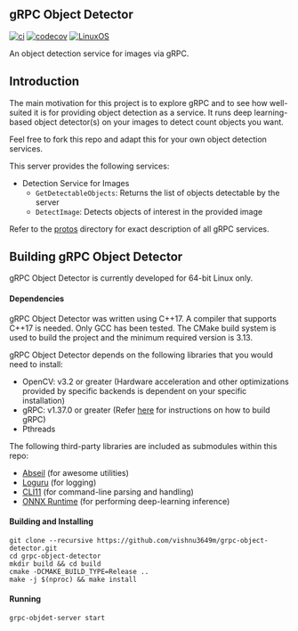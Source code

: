 gRPC Object Detector
--------------------
[![ci](https://img.shields.io/circleci/build/gh/vishnu3649m/grpc-object-detector?logo=circleci&style=flat-square)](https://app.circleci.com/pipelines/github/vishnu3649m/grpc-object-detector)
[![codecov](https://img.shields.io/codecov/c/gh/vishnu3649m/grpc-object-detector?style=flat-square&logo=codecov)](https://app.codecov.io/gh/vishnu3649m/grpc-object-detector)
[![LinuxOS](https://img.shields.io/badge/os-linux-lightgrey?style=flat-square)]()

An object detection service for images via gRPC.

## Introduction

The main motivation for this project is to explore gRPC and to see how well-suited 
it is for providing object detection as a service. It runs deep learning-based object 
detector(s) on your images to detect count objects you want.

Feel free to fork this repo and adapt this for your own object detection services.

This server provides the following services:
- Detection Service for Images
    - `GetDetectableObjects`: Returns the list of objects detectable by the server
    - `DetectImage`: Detects objects of interest in the provided image

Refer to the [protos](protos) directory for exact description of all gRPC services.

## Building gRPC Object Detector
gRPC Object Detector is currently developed for 64-bit Linux only.

#### Dependencies 
gRPC Object Detector was written using C++17. A compiler that supports C++17 is needed.
Only GCC has been tested. The CMake build system is used to build the project
and the minimum required version is 3.13.

gRPC Object Detector depends on the following libraries that you would need to install:
- OpenCV: v3.2 or greater (Hardware acceleration and other optimizations provided by specific backends is dependent on your specific installation)
- gRPC: v1.37.0 or greater (Refer [here](https://github.com/grpc/grpc/blob/master/BUILDING.md) for instructions on how to build gRPC)
- Pthreads

The following third-party libraries are included as submodules within this repo:
- [Abseil](https://abseil.io/) (for awesome utilities)
- [Loguru](https://github.com/emilk/loguru) (for logging)
- [CLI11](https://github.com/CLIUtils/CLI11) (for command-line parsing and handling)
- [ONNX Runtime](https://www.onnxruntime.ai/) (for performing deep-learning inference)

#### Building and Installing
```
git clone --recursive https://github.com/vishnu3649m/grpc-object-detector.git
cd grpc-object-detector
mkdir build && cd build
cmake -DCMAKE_BUILD_TYPE=Release ..
make -j $(nproc) && make install
```

#### Running
```
grpc-objdet-server start
```
